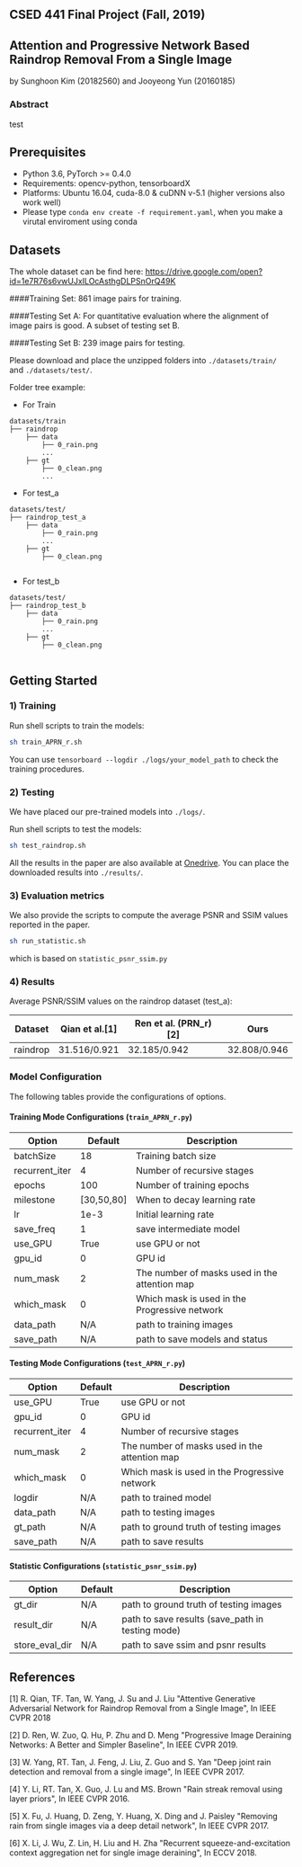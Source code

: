 ## CSED 441 Final Project (Fall, 2019)
## Attention and Progressive Network Based Raindrop Removal From a Single Image 
by Sunghoon Kim (20182560) and Jooyeong Yun (20160185)

### Abstract
test 


## Prerequisites
- Python 3.6, PyTorch >= 0.4.0 
- Requirements: opencv-python, tensorboardX
- Platforms: Ubuntu 16.04, cuda-8.0 & cuDNN v-5.1 (higher versions also work well)
- Please type `conda env create -f requirement.yaml`, when you make a virutal enviroment using conda 


## Datasets
The whole dataset can be find here:
https://drive.google.com/open?id=1e7R76s6vwUJxILOcAsthgDLPSnOrQ49K

####Training Set:
861 image pairs for training.

####Testing Set A:
For quantitative evaluation where the alignment of image pairs is good. A subset of testing set B.

####Testing Set B:
239 image pairs for testing.

Please download and place the unzipped folders into `./datasets/train/` and  `./datasets/test/`. 

Folder tree example:
* For Train 
```
datasets/train
├── raindrop 
    ├── data
        ├── 0_rain.png
        ...
    ├── gt
        ├── 0_clean.png
        ...
```
* For test_a
```
datasets/test/
├── raindrop_test_a 
    ├── data
        ├── 0_rain.png
        ...
    ├── gt
        ├── 0_clean.png
 
```
* For test_b 
```
datasets/test/
├── raindrop_test_b 
    ├── data
        ├── 0_rain.png
        ...
    ├── gt
        ├── 0_clean.png
 
```

## Getting Started
### 1) Training

Run shell scripts to train the models:
```bash
sh train_APRN_r.sh  
```
You can use `tensorboard --logdir ./logs/your_model_path` to check the training procedures. 

### 2) Testing

We have placed our pre-trained models into `./logs/`. 

Run shell scripts to test the models:
```bash
sh test_raindrop.sh      
```
All the results in the paper are also available at [Onedrive]().
You can place the downloaded results into `./results/`.

### 3) Evaluation metrics

We also provide the scripts to compute the average PSNR and SSIM values reported in the paper.
```bash
sh run_statistic.sh 
```
which is based on `statistic_psnr_ssim.py`


### 4) Results 
Average PSNR/SSIM values on the raindrop dataset (test_a):

Dataset    |Qian et al.[1] |Ren et al. (PRN_r) [2] |Ours
-----------|-----------|-----------|-----------
raindrop   |31.516/0.921|32.185/0.942|32.808/0.946


### Model Configuration

The following tables provide the configurations of options. 

#### Training Mode Configurations (`train_APRN_r.py`)

Option                 |Default        | Description
-----------------------|---------------|------------
batchSize              | 18            | Training batch size
recurrent_iter         | 4             | Number of recursive stages
epochs                 | 100           | Number of training epochs
milestone              | [30,50,80]    | When to decay learning rate
lr                     | 1e-3          | Initial learning rate
save_freq              | 1             | save intermediate model
use_GPU                | True          | use GPU or not
gpu_id                 | 0             | GPU id
num_mask               | 2             | The number of masks used in the attention map
which_mask             | 0             | Which mask is used in the Progressive network
data_path              | N/A           | path to training images
save_path              | N/A           | path to save models and status           

#### Testing Mode Configurations (`test_APRN_r.py`)

Option                 |Default           | Description
-----------------------|------------------|------------
use_GPU                | True             | use GPU or not
gpu_id                 | 0                | GPU id
recurrent_iter         | 4                | Number of recursive stages
num_mask               | 2                | The number of masks used in the attention map
which_mask             | 0                | Which mask is used in the Progressive network
logdir                 | N/A              | path to trained model
data_path              | N/A              | path to testing images
gt_path                | N/A              | path to ground truth of testing images
save_path              | N/A              | path to save results

#### Statistic Configurations (`statistic_psnr_ssim.py`)
Option                 |Default        | Description
-----------------------|---------------|------------
gt_dir                 | N/A           | path to ground truth of testing images
result_dir             | N/A           | path to save results (save_path in testing mode)
store_eval_dir         | N/A           | path to save ssim and psnr results 


## References
[1] R. Qian, TF. Tan, W. Yang, J. Su and J. Liu "Attentive Generative Adversarial Network for Raindrop Removal from a Single Image", In IEEE CVPR 2018

[2] D. Ren, W. Zuo, Q. Hu, P. Zhu and D. Meng "Progressive Image Deraining Networks: A Better and Simpler Baseline", In IEEE CVPR 2019.

[3] W. Yang, RT. Tan, J. Feng, J. Liu, Z. Guo and S. Yan "Deep joint rain detection and removal from a single image", In IEEE CVPR 2017.

[4] Y. Li, RT. Tan, X. Guo, J. Lu and MS. Brown "Rain streak removal using layer priors", In IEEE CVPR 2016.

[5] X. Fu, J. Huang, D. Zeng, Y. Huang, X. Ding and J. Paisley  "Removing rain from single images via a deep detail network", In IEEE CVPR 2017.

[6] X. Li, J. Wu, Z. Lin, H. Liu and H. Zha "Recurrent squeeze-and-excitation context aggregation net for single image deraining", In ECCV 2018.


